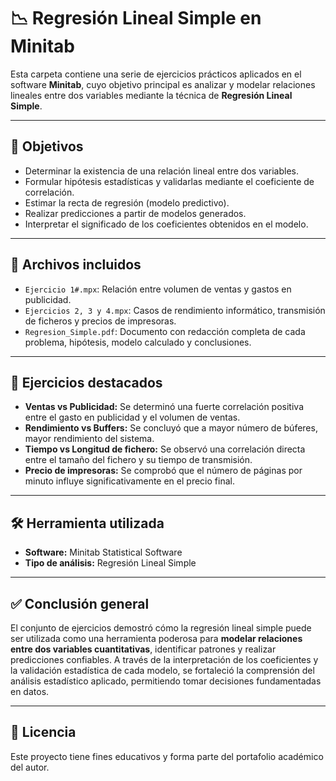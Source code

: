 # 📉 Regresión Lineal Simple en Minitab

Esta carpeta contiene una serie de ejercicios prácticos aplicados en el software **Minitab**, cuyo objetivo principal es analizar y modelar relaciones lineales entre dos variables mediante la técnica de **Regresión Lineal Simple**.

---

## 🎯 Objetivos

- Determinar la existencia de una relación lineal entre dos variables.
- Formular hipótesis estadísticas y validarlas mediante el coeficiente de correlación.
- Estimar la recta de regresión (modelo predictivo).
- Realizar predicciones a partir de modelos generados.
- Interpretar el significado de los coeficientes obtenidos en el modelo.

---

## 📄 Archivos incluidos

- `Ejercicio 1#.mpx`: Relación entre volumen de ventas y gastos en publicidad.
- `Ejercicios 2, 3 y 4.mpx`: Casos de rendimiento informático, transmisión de ficheros y precios de impresoras.
- `Regresion_Simple.pdf`: Documento con redacción completa de cada problema, hipótesis, modelo calculado y conclusiones.

---

## 🧪 Ejercicios destacados

- **Ventas vs Publicidad:** Se determinó una fuerte correlación positiva entre el gasto en publicidad y el volumen de ventas.
- **Rendimiento vs Buffers:** Se concluyó que a mayor número de búferes, mayor rendimiento del sistema.
- **Tiempo vs Longitud de fichero:** Se observó una correlación directa entre el tamaño del fichero y su tiempo de transmisión.
- **Precio de impresoras:** Se comprobó que el número de páginas por minuto influye significativamente en el precio final.

---

## 🛠️ Herramienta utilizada

- **Software:** Minitab Statistical Software
- **Tipo de análisis:** Regresión Lineal Simple

---

## ✅ Conclusión general

El conjunto de ejercicios demostró cómo la regresión lineal simple puede ser utilizada como una herramienta poderosa para **modelar relaciones entre dos variables cuantitativas**, identificar patrones y realizar predicciones confiables. A través de la interpretación de los coeficientes y la validación estadística de cada modelo, se fortaleció la comprensión del análisis estadístico aplicado, permitiendo tomar decisiones fundamentadas en datos.

---
## 📄 Licencia

Este proyecto tiene fines educativos y forma parte del portafolio académico del autor.


